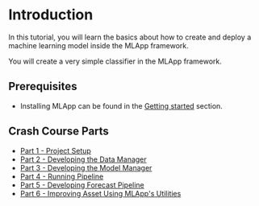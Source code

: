 # Introduction

In this tutorial, you will learn the basics about how to create and deploy a machine learning model inside the MLApp framework.

You will create a very simple classifier in the MLApp framework.

## Prerequisites

* Installing MLApp can be found in the [Getting started](/getting-started) section.

## Crash Course Parts

* [Part 1 - Project Setup](/crash-course/part-1-project-setup)
* [Part 2 - Developing the Data Manager](/crash-course/part-2-developing-the-data-manager)
* [Part 3 - Developing the Model Manager](/crash-course/part-3-developing-the-model-manager)
* [Part 4 - Running Pipeline](/crash-course/part-4-running-pipeline)
* [Part 5 - Developing Forecast Pipeline](/crash-course/part-5-forecast-pipeline)
* [Part 6 - Improving Asset Using MLApp's Utilities](/crash-course/part-6-improving-asset)
